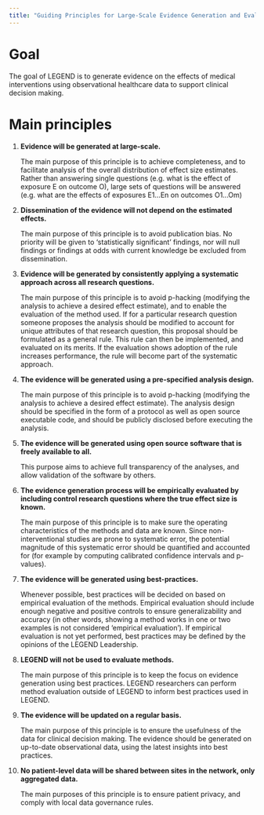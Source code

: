 ```yaml
---
title: "Guiding Principles for Large-Scale Evidence Generation and Evaluation in a Network of Databases (LEGEND)"
---
```


# Goal
The goal of LEGEND is to generate evidence on the effects of medical interventions using observational healthcare data to support clinical decision making.

# Main principles

1. **Evidence will be generated at large-scale.**

   The main purpose of this principle is to achieve completeness, and to facilitate analysis of the overall distribution of effect size estimates. Rather than answering single questions (e.g. what is the effect of exposure E on outcome O), large sets of questions will be answered (e.g. what are the effects of exposures E1…En on outcomes O1...Om)

2. **Dissemination of the evidence will not depend on the estimated effects.**

   The main purpose of this principle is to avoid publication bias. No priority will be given to ‘statistically significant’ findings, nor will null findings or findings at odds with current knowledge be excluded from dissemination.

3. **Evidence will be generated by consistently applying a systematic approach across all research questions.**

   The main purpose of this principle is to avoid p-hacking (modifying the analysis to achieve a desired effect estimate), and to enable the evaluation of the method used. If for a particular research question someone proposes the analysis should be modified to account for unique attributes of that research question, this proposal should be formulated as a general rule. This rule can then be implemented, and evaluated on its merits.  If the evaluation shows adoption of the rule increases performance, the rule will become part of the systematic approach.

4. **The evidence will be generated using a pre-specified analysis design.**

   The main purpose of this principle is to avoid p-hacking (modifying the analysis to achieve a desired effect estimate). The analysis design should be specified in the form of a protocol as well as open source executable code, and should be publicly disclosed before executing the analysis.

5. **The evidence will be generated using open source software that is freely available to all.**

   This purpose aims to achieve full transparency of the analyses, and allow validation of the software by others.

6. **The evidence generation process will be empirically evaluated by including control research questions where the true effect size is known.**

   The main purpose of this principle is to make sure the operating characteristics of the methods and data are known. Since non-interventional studies are prone to systematic error, the potential magnitude of this systematic error should be quantified and accounted for (for example by computing calibrated confidence intervals and p-values).

7. **The evidence will be generated using best-practices.**

   Whenever possible, best practices will be decided on based on empirical evaluation of the methods. Empirical evaluation should include enough negative and positive controls to ensure generalizability and accuracy (in other words, showing a method works in one or two examples is not considered ‘empirical evaluation’). If empirical evaluation is not yet performed, best practices may be defined by the opinions of the LEGEND Leadership.

8. **LEGEND will not be used to evaluate methods.**

   The main purpose of this principle is to keep the focus on evidence generation using best practices. LEGEND researchers can perform method evaluation outside of LEGEND to inform best practices used in LEGEND.

9. **The evidence will be updated on a regular basis.**

   The main purpose of this principle is to ensure the usefulness of the data for clinical decision making. The evidence should be generated on up-to-date observational data, using the latest insights into best practices.

10. **No patient-level data will be shared between sites in the network, only aggregated data.**

    The main purposes of this principle is to ensure patient privacy, and comply with local data governance rules.

